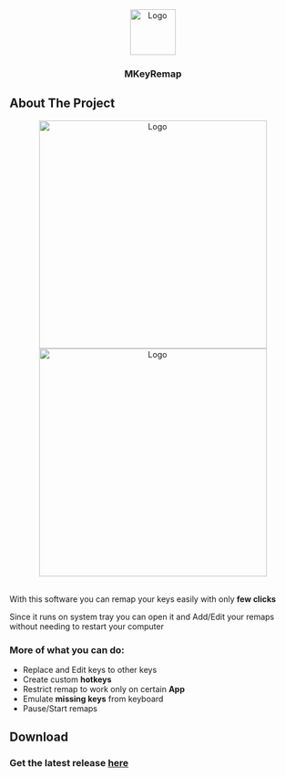 
<div align="center">
  <a href="https://user-images.githubusercontent.com/50587061/210876554-4d8758f1-b15b-4666-9921-099cd812b649.png">
    <img src="https://user-images.githubusercontent.com/50587061/210876554-4d8758f1-b15b-4666-9921-099cd812b649.png" alt="Logo" width="80" height="80">
  </a>
  <h3 align="center">MKeyRemap</h3>
</div>

## About The Project

<div align="middle">
    <img src="https://user-images.githubusercontent.com/50587061/210876905-5bfe5ea1-75ac-4dd3-9525-b953549caf2c.png" alt="Logo" width="400" height="auto">
    <img src="https://user-images.githubusercontent.com/50587061/210877120-31886873-4c4e-40d8-8bc8-11fb92c12b64.png"  alt="Logo" width="400" height="auto">
</div>

<br>

With this software you can remap your keys easily with only **few clicks**

Since it runs on system tray you can open it and Add/Edit your remaps without needing to restart your computer


### More of what you can do:

* Replace and Edit keys to other keys
* Create custom **hotkeys**
* Restrict remap to work only on certain **App**
* Emulate **missing keys** from keyboard
* Pause/Start remaps

## Download

<h3>
  Get the latest release 
   <a href="https://github.com/mykesXD/MKeyRemap/releases/latest">
     here
   </a>
</h3>
